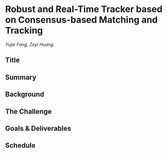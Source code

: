 # **Robust and Real-Time Tracker based on Consensus-based Matching and Tracking**

*Yujie Fang, Zeyi Huang*

## **Title**

## **Summary**

## **Background**

## **The Challenge**

## **Goals & Deliverables**

## **Schedule**
